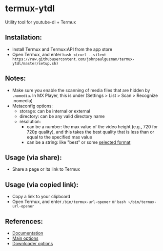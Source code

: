 # termux-ytdl
Utility tool for youtube-dl + Termux

## Installation:
- Install Termux and Termux:API from the app store
- Open Termux, and enter `bash <(curl --silent https://raw.githubusercontent.com/johnpaulguzman/termux-ytdl/master/setup.sh)`

## Notes:
- Make sure you enable the scanning of media files that are hidden by `.nomedia`. In MX Player, this is under (Settings > List > Scan > Recognize .nomedia)
- Metaconfig options:
  - storage: can be internal or external
  - directory: can be any valid directory name
  - resolution: 
    - can be a number: the max value of the video height (e.g., 720 for 720p quality), and this takes the best quality that is less than or equal to the specified max value
    - can be a string: like "best" or some [selected format](https://github.com/ytdl-org/youtube-dl/blob/master/README.md#format-selection)

## Usage (via share):
- Share a page or its link to Termux

## Usage (via copied link):
- Copy a link to your clipboard
- Open Termux, and enter `/bin/termux-url-opener` or `bash ~/bin/termux-url-opener`

## References:
- [Documentation](https://github.com/ytdl-org/youtube-dl/blob/master/README.md)
- [Main options](https://github.com/ytdl-org/youtube-dl/blob/master/youtube_dl/YoutubeDL.py)
- [Downloader options](https://github.com/ytdl-org/youtube-dl/blob/master/youtube_dl/downloader/common.py)
